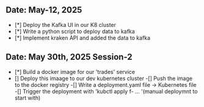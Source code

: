 ## Date: May-12, 2025

- [*] Deploy the Kafka UI in our K8 cluster
- [*] Write a python script to deploy data to kafka
- [*] Implement kraken API and added the data to kafka
## Date: May 30th, 2025 Session-2
- [*] Build a docker image for our 'trades' service
- []  Deploy this imaage to our dev kubernetes cluster
      -[] Push the image to the docker registry
      -[] Write a deployment.yaml file -> Kubernetes file
      -[] Trigger the deployment with 'kubctl apply f- ... '(manual deploymnt to start with)